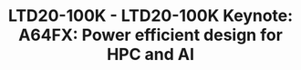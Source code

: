 ---
categories:
- ltd20
description: Fujitsu&nbsp;developed the A64FX processor that is optimized for HPC
  (High Performance Computing) and the AI(Artificial Intelligence).<br>A64FX is used
  in Fugaku supercomputer which is a massively parallel supercomputer and a successor
  to K-computer.<br>A64FX is based on&nbsp;Fujitsu&nbsp;microarchitecture, as used
  in our SPARC64 and mainframe processor development.<br>It provides the world's top-class
  flops/watt, computing performance and memory bandwidth. A64FX Prototype took 1st
  place in the&nbsp;Green500 November 2019.<br>To achieve high performance and low
  power consumption in a wide range of actual applications, we collaboratively work
  with RIKEN&nbsp;(co-design).<br>For ISA (Instruction Set Architecture),&nbsp;Fujitsu&nbsp;chose
  to adopt the Armv8-A with SVE (Scalable Vector Extension) to best position&nbsp;the
  Fugaku to utilize and contribute to a broader user base.<br>Fujitsu&nbsp;has collaborated
  with Arm as a lead partner and contributed to the development of SVE of the HPC
  and AI extension for the&nbsp;Armv8-A.<br>I would explain the processor features
  from the standpoint of microarchitecture and ISA.
image:
  featured: 'true'
  path: https://static.linaro.org/connect/ltd20/images/LTD20-100K.png
session_id: LTD20-100K
session_speakers:
- speaker_bio: Takekazu Tabata is an engineer at Fujitsu. His research interests include
    microprocessor design. Especially, he is in charge of &nbsp;high-performance core
    microarchitecture design and instruction set architecture.
  speaker_company: Fujitsu Limited
  speaker_image: http://avatars.sched.co/c/da/10545751/avatar.jpg.320x320px.jpg?c2b
  speaker_name: Takekazu Tabata
  speaker_position: Staff engineer
  speaker_role: attendee, speaker
session_track: HPC
tag: session
tags: HPC
title: 'LTD20-100K - LTD20-100K Keynote: A64FX: Power efficient design for HPC and
  AI'
---